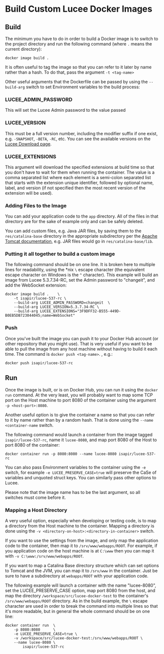 # Build Custom Lucee Docker Images

## Build

The minimum you have to do in order to build a Docker image is to switch to the project directory and run the following
command (where `.` means the current directory):

    docker image build .
    
It is often useful to tag the image so that you can refer to it later by name rather than a hash.  To do that, pass the argument `-t <tag-name>`

Other useful arguments that the Dockerfile can be passed by using the `--build-arg` switch to set Environment variables to the build process:

### LUCEE_ADMIN_PASSWORD

This will set the Lucee Admin password to the value passed

### LUCEE_VERSION

This must be a full version number, including the modifier suffix if one exist, e.g. `-SNAPSHOT`, `-BETA`, `-RC`, etc.  You can see the available versions on the [Lucee Download page](https://download.lucee.org/).

### LUCEE_EXTENSIONS

This argument will download the specified extensions at build time so that you don't have to wait for them when running the container.  The value is a comma separated list where each element is a semi-colon separated list that starts with the extension unique identifier, followed by optional name, label, and version (if not specified then the most recent version of the extension will be used).

### Adding Files to the Image

You can add your application code to the `app` directory.  All of the files in that directory are for the sake of example only and can be safely deleted.

You can add custom files, e.g. Java JAR files, by saving them to the `res/catalina-base` directory in the appropriate subdirectory per the [Apache Tomcat documentation](https://tomcat.apache.org/tomcat-9.0-doc/index.html), e.g. JAR files would go in `res/catalina-base/lib`.

### Putting it all together to build a custom image

The following command should be on one line.  It is broken here to multiple lines for readability, using the *nix `\` escape character (the equivalent escape character on Windows is the `^` character).  This example will build an image from Lucee 5.3.7.34-RC, set the Admin password to "changeit", and add the WebSocket extension:

    docker image build .    \
        -t isapir/lucee-537-rc \
        --build-arg LUCEE_ADMIN_PASSWORD=changeit  \
        --build-arg LUCEE_VERSION=5.3.7.34-RC \
        --build-arg LUCEE_EXTENSIONS="3F9DFF32-B555-449D-B0EB5DB723044045;name=WebSocket"

### Push

Once you've built the image you can push it to your Docker Hub account (or other repository that you might use).  That is very useful if you want to be able to pull the image from any host machine without having to build it each time.  The command is `docker push <tag-name>`.  , e.g.:

    docker push isapir/lucee-537-rc

## Run

Once the image is built, or is on Docker Hub, you can run it using the `docker run` command.  At the very least, you will probably want to map some TCP port on the Host machine to port 8080 of the container using the argument `-p <host-port>:8080`.

Another useful option is to give the container a name so that you can refer to it by name rather than by a random hash.  That is done using the `--name <container-name` switch.

The following command would launch a container from the image tagged `isapir/lucee-537-rc`, name it `lucee-8080`, and map port 8080 of the Host to port 8080 of the container:

    docker container run -p 8080:8080 --name lucee-8080 isapir/lucee-537-rc

You can also pass Environment variables to the container using the `-e` switch, for example `-e LUCEE_PRESERVE_CASE=true` will preserve the CaSe of variables and unquoted struct keys.  You can similarly pass other options to Lucee.

Please note that the image name has to be the last argument, so all switches must come before it.

### Mapping a Host Directory

A very useful option, especially when developing or testing code, is to map a directory from the Host machine to the container.  Mapping a directory is done using the `-v <directory-on-host>:<directory-in-container>` switch.

If you want to use the settings from the image, and only map the application code to the container, then map it to `/srv/www/webapps/ROOT`.  For example, if you application code on the host machine is at `C:\www` then you can map it with `-v C:\www:/srv/www/webapps/ROOT`.

If you want to map a Catalina Base directory structure which can set options to Tomcat and the JVM, you can map it to `/srv/www` in the container.  Just be sure to have a subdirectory at `webapps/ROOT` with your application code.

The following example will launch a container with the name "lucee-8080", set the LUCEE_PRESERVE_CASE option, map port 8080 from the host, and map the directory `/workspace/src/lucee-docker-test` to the container's `/srv/www/webapps/ROOT` directory.  As in the build example, the `\` escape character are used in order to break the command into multiple lines so that it's more readable, but in general the whole command should be on one line: 

    docker container run  \
        -p 8080:8080      \
        -e LUCEE_PRESERVE_CASE=true \
        -v /workspace/src/lucee-docker-test:/srv/www/webapps/ROOT \
        --name lucee-8080 \
            isapir/lucee-537-rc
